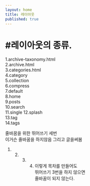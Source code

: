 ```yaml
---
layout: home
title: 레이아웃
published: true
---
```


#레이아웃의 종류.
===========
1.archive-taxonomy.html   
2.archive.html   
3.categories.html   
4.category   
5.collection   
6.compress   
7.default   
8.home   
9.posts   
10.search   
11.single
12.splash   
13.tag   
14.tags   

줄바꿈을 위한 뛰어쓰기 세번   
이거슨 줄바꿈을 하지않음
그리고 글을써봄

1. 2. 3. 4. 이렇게 목차를 만들어도   
뛰어쓰기 3번을 하지 않으면   
줄바꿈이 되지 않는다.